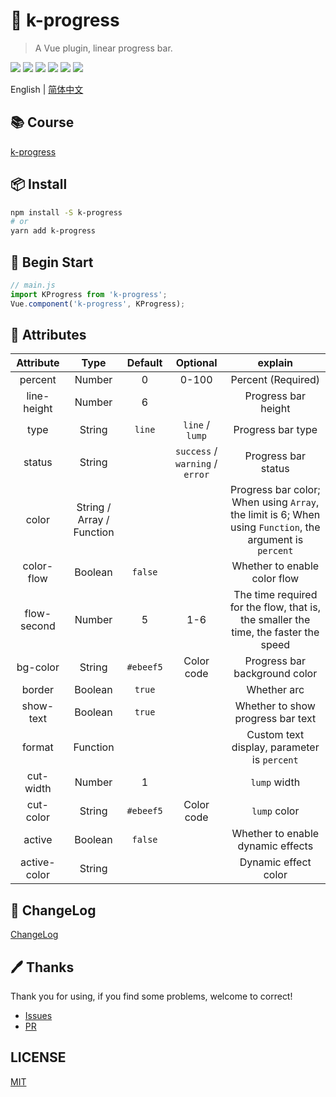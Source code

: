 # 🌈 k-progress

> A Vue plugin, linear progress bar.

![](https://img.shields.io/npm/v/k-progress?color=success&style=flat-square)
![](https://img.shields.io/github/languages/top/xrkffgg/k-progress?style=flat-square)
![](https://img.shields.io/github/languages/code-size/xrkffgg/k-progress?color=orange&style=flat-square)
![](https://img.shields.io/github/stars/xrkffgg/k-progress?color=blueviolet&style=flat-square)
![](https://img.shields.io/github/license/xrkffgg/k-progress?color=red&style=flat-square)
![](https://img.shields.io/npm/dt/k-progress?color=ff69b4&style=flat-square)

English | [简体中文](./README-CN.md) 

## 📚 Course
[k-progress](https://xrkffgg.github.io/Knotes/course/k-progress.html)

## 📦 Install
```bash
npm install -S k-progress
# or
yarn add k-progress
```

## 🔨 Begin Start
```js
// main.js
import KProgress from 'k-progress';
Vue.component('k-progress', KProgress);
```

## 📔 Attributes
|  Attribute   |           Type            |  Default  |            Optional             |                                                 explain                                                  |
| :----------: | :-----------------------: | :-------: | :-----------------------------: | :------------------------------------------------------------------------------------------------------: |
|   percent    |          Number           |     0     |              0-100              |                                            Percent (Required)                                            |
| line-height  |          Number           |     6     |                                 |                                           Progress bar height                                            |
|     type     |          String           |  `line`   |         `line` / `lump`         |                                            Progress bar type                                             |
|    status    |          String           |           | `success` / `warning` / `error` |                                           Progress bar status                                            |
|    color     | String / Array / Function |           |                                 | Progress bar color; When using `Array`, the limit is 6; When using `Function`, the argument is `percent` |
|  color-flow  |          Boolean          |  `false`  |                                 |                                       Whether to enable color flow                                       |
| flow-second  |          Number           |     5     |               1-6               |           The time required for the flow, that is, the smaller the time, the faster the speed            |
|   bg-color   |          String           | `#ebeef5` |           Color code            |                                      Progress bar background color                                       |
|    border    |          Boolean          |  `true`   |                                 |                                               Whether arc                                                |
|  show-text   |          Boolean          |  `true`   |                                 |                                    Whether to show progress bar text                                     |
|    format    |         Function          |           |                                 |                               Custom text display, parameter is `percent`                                |
|  cut-width   |          Number           |     1     |                                 |                                               `lump` width                                               |
|  cut-color   |          String           | `#ebeef5` |           Color code            |                                               `lump` color                                               |
|    active    |          Boolean          |  `false`  |                                 |                                    Whether to enable dynamic effects                                     |
| active-color |          String           |           |                                 |                                           Dynamic effect color                                           |

## 📒 ChangeLog
[ChangeLog](./CHANGELOG.md)

## 🖊 Thanks
Thank you for using, if you find some problems, welcome to correct!
- [Issues](https://github.com/xrkffgg/k-progress/issues) 
- [PR](https://github.com/xrkffgg/k-progress/pulls)

## LICENSE
[MIT](https://github.com/xrkffgg/k-progress/blob/master/LICENSE)
